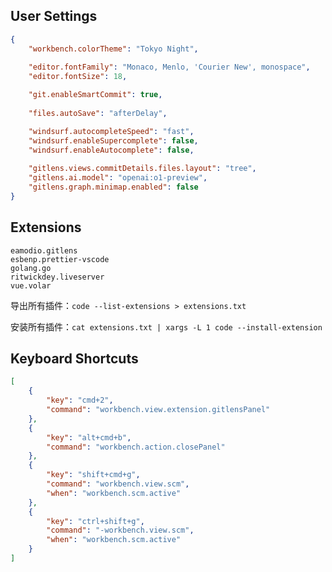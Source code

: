 ## User Settings

```json
{
    "workbench.colorTheme": "Tokyo Night",
    
    "editor.fontFamily": "Monaco, Menlo, 'Courier New', monospace",
    "editor.fontSize": 18,

    "git.enableSmartCommit": true,
    
    "files.autoSave": "afterDelay",

    "windsurf.autocompleteSpeed": "fast",
    "windsurf.enableSupercomplete": false,
    "windsurf.enableAutocomplete": false,
    
    "gitlens.views.commitDetails.files.layout": "tree",
    "gitlens.ai.model": "openai:o1-preview",
    "gitlens.graph.minimap.enabled": false
}
```

## Extensions

```
eamodio.gitlens
esbenp.prettier-vscode
golang.go
ritwickdey.liveserver
vue.volar
```

导出所有插件：`code --list-extensions > extensions.txt`

安装所有插件：`cat extensions.txt | xargs -L 1 code --install-extension`

## Keyboard Shortcuts

```json
[
    {
        "key": "cmd+2",
        "command": "workbench.view.extension.gitlensPanel"
    },
    {
        "key": "alt+cmd+b",
        "command": "workbench.action.closePanel"
    },
    {
        "key": "shift+cmd+g",
        "command": "workbench.view.scm",
        "when": "workbench.scm.active"
    },
    {
        "key": "ctrl+shift+g",
        "command": "-workbench.view.scm",
        "when": "workbench.scm.active"
    }
]
```